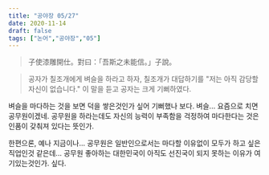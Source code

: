 ```yaml
---
title: "공야장 05/27"
date: 2020-11-14
draft: false
tags: ["논어","공야장","05"]
---
```


> 子使漆雕開仕。對曰：「吾斯之未能信。」子說。

> 공자가 칠조개에게 벼슬을 하라고 하자, 칠조개가 대답하기를 "저는 아직 감당할 자신이 없습니다."
> 이 말을 듣고 공자는 크게 기뻐하였다.

벼슬을 마다하는 것을 보면 덕을 쌓은것인가 싶어 기뻐했나 보다. 벼슬... 요즘으로 치면 공무원이겠네.
공무원을 하라는데도 자신의 능력이 부족함을 걱정하여 마다한다는 것은 인품이 갖춰져 있다는 뜻인가.

한편으론, 예나 지금이나... 공무원은 일반인으로서는 마다할 이유없이 모두가 하고 싶은 직업인것 같은데...
공무원 좋아하는 대한민국이 아직도 선진국이 되지 못하는 이유가 여기있는것인가. 싶다.
